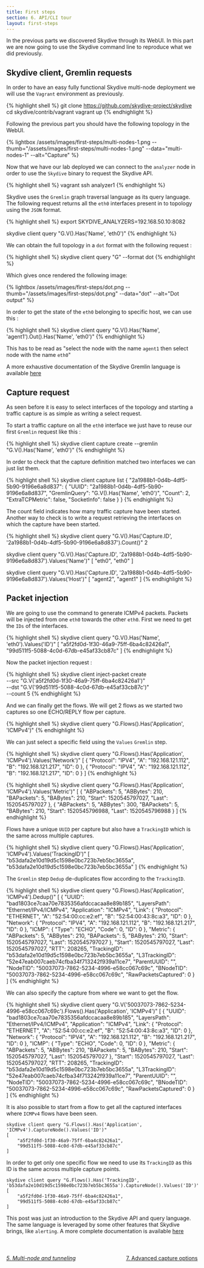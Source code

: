 ```yaml
---
title: First steps
section: 6. API/CLI tour
layout: first-steps
---
```


<p>In the previous parts we discovered Skydive through its WebUI. In this part
we are now going to use the Skydive command line to reproduce what we did previously.</p>

<h2>Skydive client, Gremlin requests</h2>

In order to have an easy fully functional Skydive multi-node deployment we will use the
`Vagrant` environment as previously.

{% highlight shell %}
git clone https://github.com/skydive-project/skydive
cd skydive/contrib/vagrant
vagrant up
{% endhighlight %}

<p>
  Following the previous part you should have the following topology in the WebUI.
</p>

<p>
  {% lightbox /assets/images/first-steps/multi-nodes-1.png --thumb="/assets/images/first-steps/multi-nodes-1.png" --data="multi-nodes-1" --alt="Capture" %}
</p>

Now that we have our lab deployed we can connect to the `analyzer` node in order to
use the `Skydive` binary to request the Skydive API.

{% highlight shell %}
vagrant ssh analyzer1
{% endhighlight %}

Skydive uses the `Gremlin` graph traversal language as its query language.
The following request returns all the `eth0` interfaces present in to topology
using the `JSON` format.

{% highlight shell %}
export SKYDIVE_ANALYZERS=192.168.50.10:8082

skydive client query "G.V().Has('Name', 'eth0')"
{% endhighlight %}

We can obtain the full topology in a `dot` format with the following request :

{% highlight shell %}
skydive client query "G" --format dot
{% endhighlight %}

Which gives once rendered the following image:

<p>
{% lightbox /assets/images/first-steps/dot.png --thumb="/assets/images/first-steps/dot.png" --data="dot" --alt="Dot output" %}
</p>

In order to get the state of the `eth0` belonging to specific host, we can use this :

{% highlight shell %}
skydive client query "G.V().Has('Name', 'agent1').Out().Has('Name', 'eth0')"
{% endhighlight %}

This has to be read as "select the node with the name `agent1` then select node
with the name `eth0`"

A more exhaustive documentation of the Skydive Gremlin language is available
<a href="http://skydive-project.github.io/skydive/api/gremlin/">here</a>

<h2>Capture request</h2>

As seen before it is easy to select interfaces of the topology and starting a traffic
capture is as simple as writing a select request.

To start a traffic capture on all the `eth0` interface we just have to reuse
our first `Gremlin` request like this :

{% highlight shell %}
skydive client capture create --gremlin "G.V().Has('Name', 'eth0')"
{% endhighlight %}

In order to check that the capture definition matched two interfaces we can
just list them.

{% highlight shell %}
skydive client capture list
{
  "2a1988b1-0d4b-4df5-5b90-9196e6a8d837": {
    "UUID": "2a1988b1-0d4b-4df5-5b90-9196e6a8d837",
    "GremlinQuery": "G.V().Has('Name', 'eth0')",
    "Count": 2,
    "ExtraTCPMetric": false,
    "SocketInfo": false
  }
}
{% endhighlight %}

The count field indicates how many traffic capture have been started.
Another way to check is to write a request retrieving the interfaces on which
the capture have been started.

{% highlight shell %}
skydive client query "G.V().Has('Capture.ID', '2a1988b1-0d4b-4df5-5b90-9196e6a8d837').Count()"
2

skydive client query "G.V().Has('Capture.ID', '2a1988b1-0d4b-4df5-5b90-9196e6a8d837').Values('Name')"
[
	"eth0",
	"eth0"
]

skydive client query "G.V().Has('Capture.ID', '2a1988b1-0d4b-4df5-5b90-9196e6a8d837').Values('Host')"
[
	"agent2",
	"agent1"
]
{% endhighlight %}

<h2>Packet injection</h2>

We are going to use the command to generate ICMPv4 packets. Packets will be injected from one `eth0` towards the other `eth0`.
First we need to get the `IDs` of the interfaces.

{% highlight shell %}
skydive client query "G.V().Has('Name', 'eth0').Values('ID')"
[
	"a5f2fd0d-1f30-46a9-75ff-6ba4c82426a1",
	"99d511f5-5088-4c0d-67db-e45af33cb87c"
]
{% endhighlight %}

Now the packet injection request :

{% highlight shell %}
 skydive client inject-packet create \
   --src "G.V('a5f2fd0d-1f30-46a9-75ff-6ba4c82426a1')" \
   --dst "G.V('99d511f5-5088-4c0d-67db-e45af33cb87c')" \
   --count 5
{% endhighlight %}

And we can finally get the flows. We will get 2 flows as we started two captures so
one ECHO/REPLY flow per capture.

{% highlight shell %}
skydive client query "G.Flows().Has('Application', 'ICMPv4')"
{% endhighlight %}

We can just select a specific field using the `Values` `Gremlin` step.

{% highlight shell %}
skydive client query "G.Flows().Has('Application', 'ICMPv4').Values('Network')"
[
	{
		"Protocol": "IPV4",
		"A": "192.168.121.112",
		"B": "192.168.121.217",
		"ID": 0
	},
	{
		"Protocol": "IPV4",
		"A": "192.168.121.112",
		"B": "192.168.121.217",
		"ID": 0
	}
]
{% endhighlight %}

{% highlight shell %}
skydive client query "G.Flows().Has('Application', 'ICMPv4').Values('Metric')"
[
	{
		"ABPackets": 5,
		"ABBytes": 210,
		"BAPackets": 5,
		"BABytes": 210,
		"Start": 1520545797027,
		"Last": 1520545797027
	},
	{
		"ABPackets": 5,
		"ABBytes": 300,
		"BAPackets": 5,
		"BABytes": 210,
		"Start": 1520545796988,
		"Last": 1520545796988
	}
]
{% endhighlight %}

Flows have a unique `UUID` per capture but also have a `TrackingID` which is the same across multiple captures.

{% highlight shell %}
skydive client query "G.Flows().Has('Application', 'ICMPv4').Values('TrackingID')"
[
	"b53dafa2e10d19d5c1598e0bc723b7eb5bc3655a",
	"b53dafa2e10d19d5c1598e0bc723b7eb5bc3655a"
]
{% endhighlight %}

The `Gremlin` step `Dedup` de-duplicates flow according to the `TrackingID`.

{% highlight shell %}
skydive client query "G.Flows().Has('Application', 'ICMPv4').Dedup()"
[
	{
		"UUID": "bad1803ce7caa70e7835356afdccacaa8e89b185",
		"LayersPath": "Ethernet/IPv4/ICMPv4",
		"Application": "ICMPv4",
		"Link": {
			"Protocol": "ETHERNET",
			"A": "52:54:00:cc:e2:ef",
			"B": "52:54:00:43:8c:a3",
			"ID": 0
		},
		"Network": {
			"Protocol": "IPV4",
			"A": "192.168.121.112",
			"B": "192.168.121.217",
			"ID": 0
		},
		"ICMP": {
			"Type": "ECHO",
			"Code": 0,
			"ID": 0
		},
		"Metric": {
			"ABPackets": 5,
			"ABBytes": 210,
			"BAPackets": 5,
			"BABytes": 210,
			"Start": 1520545797027,
			"Last": 1520545797027
		},
		"Start": 1520545797027,
		"Last": 1520545797027,
		"RTT": 208265,
		"TrackingID": "b53dafa2e10d19d5c1598e0bc723b7eb5bc3655a",
		"L3TrackingID": "52e47eab007caeb74cfba34f713242f939a11ce7",
		"ParentUUID": "",
		"NodeTID": "50037073-7862-5234-4996-e58cc067c69c",
		"BNodeTID": "50037073-7862-5234-4996-e58cc067c69c",
		"RawPacketsCaptured": 0
	}
]
{% endhighlight %}

We can also specify the capture from where we want to get the flow.

{% highlight shell %}
skydive client query "G.V('50037073-7862-5234-4996-e58cc067c69c').Flows().Has('Application', 'ICMPv4')"
[
	{
		"UUID": "bad1803ce7caa70e7835356afdccacaa8e89b185",
		"LayersPath": "Ethernet/IPv4/ICMPv4",
		"Application": "ICMPv4",
		"Link": {
			"Protocol": "ETHERNET",
			"A": "52:54:00:cc:e2:ef",
			"B": "52:54:00:43:8c:a3",
			"ID": 0
		},
		"Network": {
			"Protocol": "IPV4",
			"A": "192.168.121.112",
			"B": "192.168.121.217",
			"ID": 0
		},
		"ICMP": {
			"Type": "ECHO",
			"Code": 0,
			"ID": 0
		},
		"Metric": {
			"ABPackets": 5,
			"ABBytes": 210,
			"BAPackets": 5,
			"BABytes": 210,
			"Start": 1520545797027,
			"Last": 1520545797027
		},
		"Start": 1520545797027,
		"Last": 1520545797027,
		"RTT": 208265,
		"TrackingID": "b53dafa2e10d19d5c1598e0bc723b7eb5bc3655a",
		"L3TrackingID": "52e47eab007caeb74cfba34f713242f939a11ce7",
		"ParentUUID": "",
		"NodeTID": "50037073-7862-5234-4996-e58cc067c69c",
		"BNodeTID": "50037073-7862-5234-4996-e58cc067c69c",
		"RawPacketsCaptured": 0
	}
]
{% endhighlight %}

It is also possible to start from a flow to get all the captured interfaces
where `ICMPv4` flows have been seen.

```
skydive client query "G.Flows().Has('Application', 'ICMPv4').CaptureNode().Values('ID')"
[
	"a5f2fd0d-1f30-46a9-75ff-6ba4c82426a1",
	"99d511f5-5088-4c0d-67db-e45af33cb87c"
]
```

In order to get only one specific flow we need to use its `TrackingID` as this ID is
the same across multiple capture points.

```
skydive client query "G.Flows().Has('TrackingID', 'b53dafa2e10d19d5c1598e0bc723b7eb5bc3655a').CaptureNode().Values('ID')"
[
	"a5f2fd0d-1f30-46a9-75ff-6ba4c82426a1",
	"99d511f5-5088-4c0d-67db-e45af33cb87c"
]
```

This post was just an introduction to the Skydive API and query language. The same language
is leveraged by some other features that Skydive brings, like `alerting`. A more complete
documentation is available <a href="http://skydive-project.github.io/">here</a>

<div style="margin-top: 40px;">
  <p style="float:left">
    <a href="/tutorials/first-steps-5.html"><i class="fa fa-chevron-left" aria-hidden="true"> 5. Multi-node and tunneling</i></a>
  </p>
  <p style="float:right">
    <a href="/tutorials/first-steps-7.html">7. Advanced capture options <i class="fa fa-chevron-right" aria-hidden="true"></i></a>
  </p>
</div>
